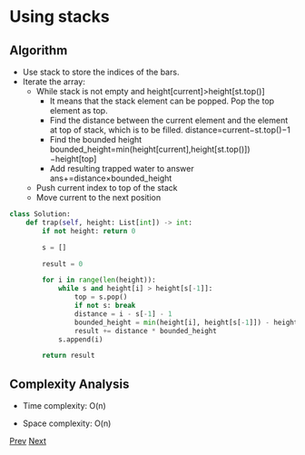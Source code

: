 # Using stacks

## Algorithm

* Use stack to store the indices of the bars.
* Iterate the array:
    * While stack is not empty and height[current]>height[st.top()]
        * It means that the stack element can be popped. Pop the top element as top.
        * Find the distance between the current element and the element at top of stack, which is to be filled. distance=current−st.top()−1
        * Find the bounded height bounded_height=min(height[current],height[st.top()])−height[top]
        * Add resulting trapped water to answer ans+=distance×bounded_height
    * Push current index to top of the stack
    * Move current to the next position

```python
class Solution:
    def trap(self, height: List[int]) -> int:
        if not height: return 0

        s = []

        result = 0

        for i in range(len(height)):
            while s and height[i] > height[s[-1]]:
                top = s.pop()
                if not s: break
                distance = i - s[-1] - 1
                bounded_height = min(height[i], height[s[-1]]) - height[top]
                result += distance * bounded_height
            s.append(i)

        return result
```

## Complexity Analysis

* Time complexity: O(n)

* Space complexity: O(n)

[Prev](solution2.md) [Next](solution4.md)
